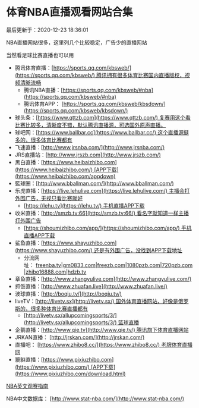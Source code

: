 体育NBA直播观看网站合集[](#体育NBA直播观看网站合集)
===============================

最后更新于：2020-12-23 18:36:01

NBA直播网站很多，这里列几个比较稳定，广告少的直播网站

当然看足球比赛直播也可以用

*   腾讯体育直播：[https://sports.qq.com/kbsweb/](https://sports.qq.com/kbsweb/) 腾讯拥有很多体育比赛国内直播版权，视频清晰流畅
    *   腾讯NBA直播：[https://sports.qq.com/kbsweb/#nba](https://sports.qq.com/kbsweb/#nba)
    *   腾讯体育APP： [https://sports.qq.com/kbsweb/kbsdown/](https://sports.qq.com/kbsweb/kbsdown/)
*   球头条：[https://www.qttzb.com](https://www.qttzb.com/) 复赛用这个看比赛比较多，清晰度不错，默认腾讯直播源，可选国外原声直播。
*   球吧网：[https://www.ballbar.cc](https://www.ballbar.cc/) 这个直播源挺多的，很多体育比赛都有
*   飞速直播：[http://www.jrsnba.com/](http://www.jrsnba.com/)
*   JRS直播站：[http://www.jrszb.com](http://www.jrszb.com/)
*   黑白直播：[https://www.heibaizhibo.com](https://www.heibaizhibo.com/) [APP下载](https://www.heibaizhibo.com/appdown)
*   籃球圈：[http://www.bballman.com/](http://www.bballman.com/)
*   乐虎直播：[https://live.lehulive.com](https://live.lehulive.com/) 主播会打外围广告，无视只看比赛就好
    *   [https://lehu.tv](https://lehu.tv/) 手机直播APP下载
*   收米直播：[http://smzb.tv:66](http://smzb.tv:66/) 看名字就知道一样主播打外围广告
    *   [https://shoumizhibo.com/app/](https://shoumizhibo.com/app/) 手机直播APP下载
*   鲨鱼直播：[https://www.shayuzhibo.com](https://www.shayuzhibo.com/) 还是有外围广告，没找到APP下载地址
    *   分流网址： [freenba.tv](https://www.freenba.tv/)|[gm0833.com](https://www.gm0833.com/)|[freezb.com](https://www.freezb.com/)|[1080pzb.com](https://www.1080pzb.com/)|[720pzb.com](https://www.720pzb.com/)|[zhibo16888.com](https://www.zhibo16888.com/)|[hdzb.tv](https://www.hdzb.tv/)
*   章鱼直播：[http://www.zhangyulive.com](http://www.zhangyulive.com/)
*   抓饭直播：[http://www.zhuafan.live](http://www.zhuafan.live/)
*   波球直播：[http://boqiu.tv/](http://boqiu.tv/)
*   liveTV：[http://livetv.sx](http://livetv.sx/) 国外体育直播网站，好像是俄罗斯的，很多种体育比赛直播都有
    *   [http://livetv.sx/allupcomingsports/3/](http://livetv.sx/allupcomingsports/3/) 篮球直播
*   企鹅直播：[http://www.qie.tv](http://www.qie.tv/) 腾讯旗下体育直播网站
*   JRKAN直播： [http://jrskan.com/](http://jrskan.com/)
*   直播吧： [https://www.zhibo8.cc/](https://www.zhibo8.cc/) 老牌体育直播网
*   貔貅直播：[https://www.pixiuzhibo.com](https://www.pixiuzhibo.com/) [APP下载](https://www.pixiuzhibo.com/download.html)

[NBA英文观赛指南](https://mp.weixin.qq.com/s?__biz=MzIwMzE4ODY4OA==&mid=2247483825&idx=1&sn=7fee41479a425a08a6597c96d6aaf427&chksm=96d2710ea1a5f81804c29d89fc4162279e68feae227546e866971fe06a2a6ee468cf1a52b616&token=44193600&lang=zh_CN#rd)

NBA中文数据库： [http://www.stat-nba.com/](http://www.stat-nba.com/)